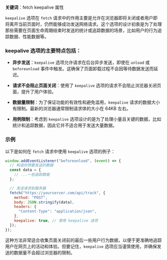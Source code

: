 **关键词**：fetch keepalive 属性

`keepalive` 选项在 `fetch` 请求中的作用主要是允许在浏览器即将关闭或者用户即将离开当前页面时，仍然能够成功发送网络请求。这个选项的设计初衷是为了处理那些需要在页面生命周期结束时发送的统计或追踪数据的场景，比如用户的行为追踪数据、性能数据等。

### keepalive 选项的主要特点包括：

- **异步发送**：`keepalive` 选项允许请求在后台异步发送，即使在 `unload` 或 `beforeunload` 事件中触发。这确保了页面卸载过程不会因等待数据发送而延迟。
- **请求不会阻止页面关闭**：使用了 `keepalive` 选项的请求不会阻止浏览器关闭页面，提升了用户体验。
- **数据量限制**：为了保证功能的有效性和避免滥用，`keepalive` 请求的数据大小有限制。最新的浏览器通常限制请求体的大小在 64KB 左右。

- **用例限制**：考虑到 `keepalive` 选项设计的是为了处理小量且关键的数据，比如统计和追踪数据，因此它并不适合用于发送大量数据。

### 示例

以下是如何在 `fetch` 请求中使用 `keepalive` 选项的例子：

```javascript
window.addEventListener("beforeunload", (event) => {
  // 构造你想要发送的数据
  const data = {
    // ...一些追踪数据
  };

  // 发送请求到服务器
  fetch("https://yourserver.com/api/track", {
    method: "POST",
    body: JSON.stringify(data),
    headers: {
      "Content-Type": "application/json",
    },
    keepalive: true, // 使用 keepalive 选项
  });
});
```

这种方法非常适合收集页面关闭前的最后一些用户行为数据，以便于更准确地追踪用户在网页上的活动和体验。但要记住，`keepalive` 选项应当谨慎使用，并确保发送的数据量不会超过浏览器的限制。
